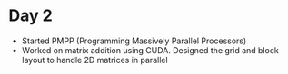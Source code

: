 # Day 2

- Started PMPP (Programming Massively Parallel Processors)
- Worked on matrix addition using CUDA. Designed the grid and block layout to handle 2D matrices in parallel
